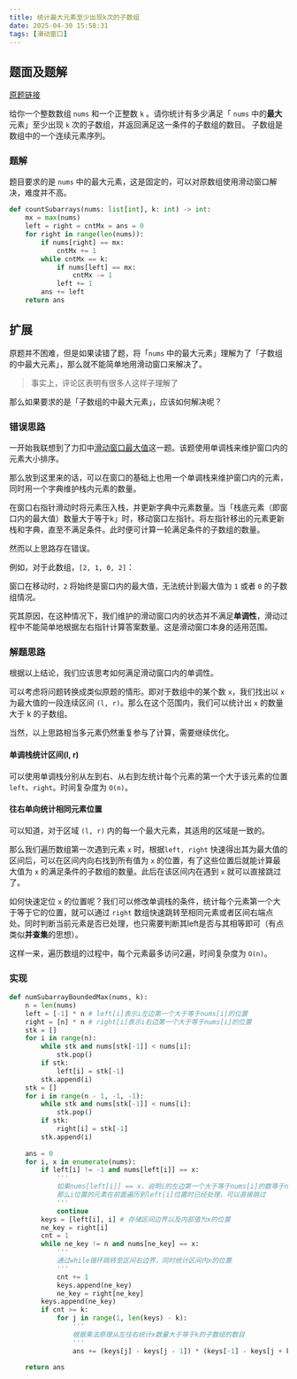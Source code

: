 ```yaml
---
title: 统计最大元素至少出现k次的子数组
date: 2025-04-30 15:58:31
tags: [滑动窗口]
---
```


## 题面及题解

[原题链接](https://leetcode.cn/problems/count-subarrays-where-max-element-appears-at-least-k-times/description/)

给你一个整数数组 `nums` 和一个正整数 `k` 。请你统计有多少满足「 `nums` 中的**最大**元素」至少出现 `k` 次的子数组，并返回满足这一条件的子数组的数目。
子数组是数组中的一个连续元素序列。

### 题解

题目要求的是 `nums` 中的最大元素，这是固定的，可以对原数组使用滑动窗口解决，难度并不高。

```python
def countSubarrays(nums: list[int], k: int) -> int:
    mx = max(nums)
    left = right = cntMx = ans = 0
    for right in range(len(nums)):
        if nums[right] == mx:
            cntMx += 1
        while cntMx == k:
            if nums[left] == mx:
                cntMx -= 1
            left += 1
        ans += left
    return ans
```

## 扩展

原题并不困难，但是如果读错了题，将「`nums` 中的最大元素」理解为了「子数组的中最大元素」，那么就不能简单地用滑动窗口来解决了。

> 事实上，评论区表明有很多人这样子理解了

那么如果要求的是「子数组的中最大元素」，应该如何解决呢？

### 错误思路

一开始我联想到了力扣中[滑动窗口最大值](https://leetcode.cn/problems/sliding-window-maximum/description/)这一题。该题使用单调栈来维护窗口内的元素大小排序。

那么放到这里来的话，可以在窗口的基础上也用一个单调栈来维护窗口内的元素，同时用一个字典维护栈内元素的数量。

在窗口右指针滑动时将元素压入栈，并更新字典中元素数量。当「栈底元素（即窗口内的最大值）数量大于等于k」时，移动窗口左指针。将左指针移出的元素更新栈和字典，直至不满足条件。此时便可计算一轮满足条件的子数组的数量。

然而以上思路存在错误。

例如，对于此数组，`[2, 1, 0, 2]`：

窗口在移动时，`2` 将始终是窗口内的最大值，无法统计到最大值为 `1` 或者 `0` 的子数组情况。

究其原因，在这种情况下，我们维护的滑动窗口内的状态并不满足**单调性**，滑动过程中不能简单地根据左右指针计算答案数量。这是滑动窗口本身的适用范围。

### 解题思路

根据以上结论，我们应该思考如何满足滑动窗口内的单调性。

可以考虑将问题转换成类似原题的情形。即对于数组中的某个数 `x`，我们找出以 `x` 为最大值的一段连续区间 `(l, r)`。那么在这个范围内，我们可以统计出 `x` 的数量大于 k 的子数组。

当然，以上思路相当多元素仍然重复参与了计算，需要继续优化。

#### 单调栈统计区间(l, r)

可以使用单调栈分别从左到右、从右到左统计每个元素的第一个大于该元素的位置 `left`、`right`。时间复杂度为 `O(n)`。

#### 往右单向统计相同元素位置

可以知道，对于区域 `(l, r)` 内的每一个最大元素，其适用的区域是一致的。

那么我们遍历数组第一次遇到元素 `x` 时，根据`left, right` 快速得出其为最大值的区间后，可以在区间内向右找到所有值为 `x` 的位置，有了这些位置后就能计算最大值为 `x` 的满足条件的子数组的数量。此后在该区间内在遇到 `x` 就可以直接跳过了。

如何快速定位 `x` 的位置呢？我们可以修改单调栈的条件，统计每个元素第一个大于等于它的位置，就可以通过 `right` 数组快速跳转至相同元素或者区间右端点处。同时判断当前元素是否已处理，也只需要判断其left是否与其相等即可（有点类似**并查集**的思想）。

这样一来，遍历数组的过程中，每个元素最多访问2遍，时间复杂度为 `O(n)`。

### 实现

```python
def numSubarrayBoundedMax(nums, k):
    n = len(nums)
    left = [-1] * n # left[i]表示i左边第一个大于等于nums[i]的位置
    right = [n] * n # right[i]表示i右边第一个大于等于nums[i]的位置
    stk = []
    for i in range(n):
        while stk and nums[stk[-1]] < nums[i]:
            stk.pop()
        if stk:
            left[i] = stk[-1]
        stk.append(i)
    stk = []
    for i in range(n - 1, -1, -1):
        while stk and nums[stk[-1]] < nums[i]:
            stk.pop()
        if stk:
            right[i] = stk[-1]
        stk.append(i)
    
    ans = 0
    for i, x in enumerate(nums):
        if left[i] != -1 and nums[left[i]] == x:
            '''
            如果nums[left[i]] == x，说明i的左边第一个大于等于nums[i]的数等于nums[i]
            那么i位置的元素在前面遍历到left[i]位置时已经处理，可以直接跳过
            '''
            continue
        keys = [left[i], i] # 存储区间边界以及内部值为x的位置
        ne_key = right[i]
        cnt = 1
        while ne_key != n and nums[ne_key] == x:
            '''
            通过while循环跳转至区间右边界，同时统计区间内x的位置
            '''
            cnt += 1
            keys.append(ne_key)
            ne_key = right[ne_key]
        keys.append(ne_key)
        if cnt >= k:
            for j in range(1, len(keys) - k):
                '''
                根据乘法原理从左往右统计x数量大于等于k的子数组的数目
                '''
                ans += (keys[j] - keys[j - 1]) * (keys[-1] - keys[j + k - 1])

    return ans
```